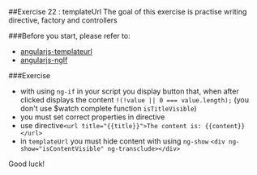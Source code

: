 ##Exercise 22 : templateUrl
The goal of this exercise is practise writing directive, factory and controllers

###Before you start, please refer to:
* [angularjs-templateurl](https://egghead.io/lessons/angularjs-templateurl)
* [angularjs-ngIf](https://docs.angularjs.org/api/ng/directive/ngIf)


###Exercise
* with using ```ng-if``` in your script you display button that, when after clicked displays the content ```!(!value || 0 === value.length);```
(you don't use $watch complete function ```isTitleVisible```)
* you must set correct properties in directive
* use directive```<url title="{{title}}">The content is: {{content}}</url>```
* in ```templateUrl``` you must hide content with using ```ng-show``` ```<div ng-show="isContentVisible" ng-transclude></div>```





Good luck!